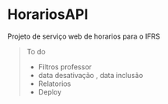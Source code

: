 # HorariosAPI
Projeto de serviço web de horarios para o IFRS

> To do
  > - Filtros professor
  > - data desativação , data inclusão
  > - Relatorios
  > - Deploy
 